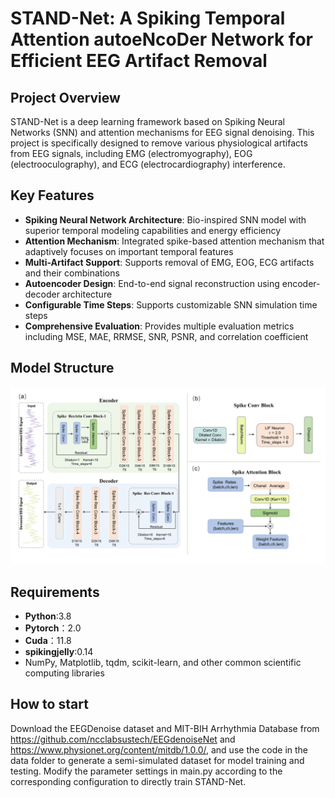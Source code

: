 # STAND-Net: A Spiking Temporal Attention autoeNcoDer Network for Efficient EEG Artifact Removal



## Project Overview

STAND-Net is a deep learning framework based on Spiking Neural Networks (SNN) and attention mechanisms for EEG signal denoising. This project is specifically designed to remove various physiological artifacts from EEG signals, including EMG (electromyography), EOG (electrooculography), and ECG (electrocardiography) interference.

## Key Features

- **Spiking Neural Network Architecture**: Bio-inspired SNN model with superior temporal modeling capabilities and energy efficiency
- **Attention Mechanism**: Integrated spike-based attention mechanism that adaptively focuses on important temporal features
- **Multi-Artifact Support**: Supports removal of EMG, EOG, ECG artifacts and their combinations
- **Autoencoder Design**: End-to-end signal reconstruction using encoder-decoder architecture
- **Configurable Time Steps**: Supports customizable SNN simulation time steps
- **Comprehensive Evaluation**: Provides multiple evaluation metrics including MSE, MAE, RRMSE, SNR, PSNR, and correlation coefficient

## Model Structure

![](https://github.com/Ryze110/STAANet/blob/main/Fig/Overall%20structure%20of%20the%20model.jpg?raw=true)


## Requirements
- **Python**:3.8
- **Pytorch**：2.0
- **Cuda**：11.8
- **spikingjelly**:0.14
- NumPy, Matplotlib, tqdm, scikit-learn, and other common scientific computing libraries

## How to start

Download the EEGDenoise dataset and MIT-BIH Arrhythmia Database from https://github.com/ncclabsustech/EEGdenoiseNet and https://www.physionet.org/content/mitdb/1.0.0/, and use the code in the data folder to generate a semi-simulated dataset for model training and testing. Modify the parameter settings in main.py according to the corresponding configuration to directly train STAND-Net.

  
